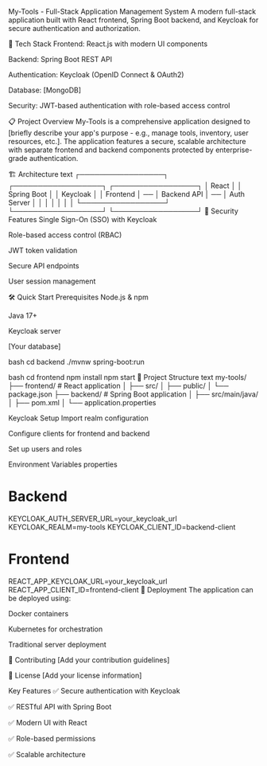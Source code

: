 My-Tools - Full-Stack Application Management System
A modern full-stack application built with React frontend, Spring Boot backend, and Keycloak for secure authentication and authorization.

🚀 Tech Stack
Frontend: React.js with modern UI components

Backend: Spring Boot REST API

Authentication: Keycloak (OpenID Connect & OAuth2)

Database: [MongoDB]

Security: JWT-based authentication with role-based access control

📋 Project Overview
My-Tools is a comprehensive application designed to [briefly describe your app's purpose - e.g., manage tools, inventory, user resources, etc.]. The application features a secure, scalable architecture with separate frontend and backend components protected by enterprise-grade authentication.

🏗️ Architecture
text
┌─────────────────┐    ┌──────────────────┐    ┌─────────────────┐
│   React         │    │   Spring Boot    │    │   Keycloak      │
│   Frontend      │ ── │   Backend API    │ ── │   Auth Server   │
│                 │    │                  │    │                 │
└─────────────────┘    └──────────────────┘    └─────────────────┘
🔐 Security Features
Single Sign-On (SSO) with Keycloak

Role-based access control (RBAC)

JWT token validation

Secure API endpoints

User session management

🛠️ Quick Start
Prerequisites
Node.js & npm

Java 17+

Keycloak server

[Your database]

<!-------------------------------------------------------  Backend Setup ---------------------------------------------------------------------------------->
bash
cd backend
./mvnw spring-boot:run
<!------------------------------------------------------- Frontend Setup ----------------------------------------------------------------------------------->
bash
cd frontend
npm install
npm start
📁 Project Structure
text
my-tools/
├── frontend/                 # React application
│   ├── src/
│   ├── public/
│   └── package.json
├── backend/                  # Spring Boot application
│   ├── src/main/java/
│   ├── pom.xml
│   └── application.properties

Keycloak Setup
Import realm configuration

Configure clients for frontend and backend

Set up users and roles

Environment Variables
properties
# Backend
KEYCLOAK_AUTH_SERVER_URL=your_keycloak_url
KEYCLOAK_REALM=my-tools
KEYCLOAK_CLIENT_ID=backend-client

# Frontend
REACT_APP_KEYCLOAK_URL=your_keycloak_url
REACT_APP_CLIENT_ID=frontend-client
🚀 Deployment
The application can be deployed using:

Docker containers

Kubernetes for orchestration

Traditional server deployment

🤝 Contributing
[Add your contribution guidelines]

📄 License
[Add your license information]

Key Features
✅ Secure authentication with Keycloak

✅ RESTful API with Spring Boot

✅ Modern UI with React

✅ Role-based permissions

✅ Scalable architecture
